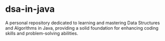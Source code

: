 # dsa-in-java
A personal repository dedicated to learning and mastering Data Structures and Algorithms in Java, providing a solid foundation for enhancing coding skills and problem-solving abilities.
